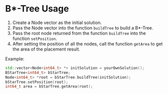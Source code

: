 # B*-Tree Usage
1. Create a Node vector as the initial solution.
2. Pass the Node vector into the function `buildTree` to build a B*-Tree.
3. Pass the root node returned from the function `buildTree` into the function `setPosition`.
4. After setting the position of all the nodes, call the function `getArea` to get the area of the placement result.

Example:
```cpp
std::vector<Node<int64_t> *> initSolution = yourOwnSolution();
BStarTree<int64_t> bStarTree;
Node<int64_t> *root = bStarTree.buildTree(initSolution);
bStarTree.setPosition(root);
int64_t area = bStarTree.getArea(root);
```
